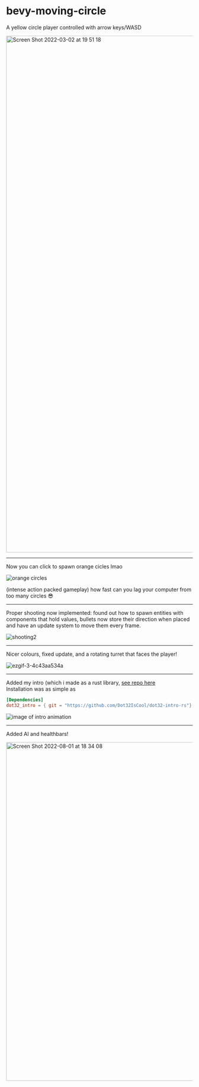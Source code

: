 # bevy-moving-circle
A yellow circle player controlled with arrow keys/WASD

<img width="1392" alt="Screen Shot 2022-03-02 at 19 51 18" src="https://user-images.githubusercontent.com/61964090/156356580-6790c24e-8311-4f46-9851-0e8d8510e1a3.png">

-------

Now you can click to spawn orange cicles lmao

![orange circles](https://user-images.githubusercontent.com/61964090/156549764-9e1d14f2-c470-41de-8bb4-f180300b2d45.gif)

(intense action packed gameplay)
how fast can you lag your computer from too many circles 😎

-------

Proper shooting now implemented: found out how to spawn entities with components that hold values, bullets now store their direction when placed and have an update system to move them every frame.

![shooting2](https://user-images.githubusercontent.com/61964090/159148223-90061417-b1b5-4fef-841b-68e9f3a1c8c1.gif)

-------

Nicer colours, fixed update, and a rotating turret that faces the player!

![ezgif-3-4c43aa534a](https://user-images.githubusercontent.com/61964090/162556963-b89d8634-231e-4d81-9646-fe7e940326c1.gif)

-------

Added my intro (which i made as a rust library, [see repo here](https://github.com/Dot32IsCool/dot32-intro-rs) <br>
Installation was as simple as
```toml
[Dependencies]
dot32_intro = { git = "https://github.com/Dot32IsCool/dot32-intro-rs"}
```
![image of intro animation](https://user-images.githubusercontent.com/61964090/168785042-728b8934-35aa-4af1-9c49-8634f00d8ce3.gif)

-------

Added AI and healthbars!

<img width="912" alt="Screen Shot 2022-08-01 at 18 34 08" src="https://user-images.githubusercontent.com/61964090/182130151-94b090f9-8a92-4760-9c33-4ef8cfa5cf62.png">
